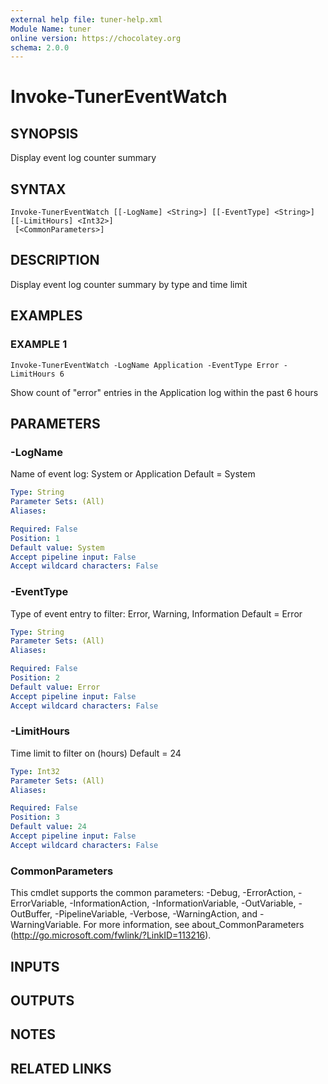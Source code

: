 ```yaml
---
external help file: tuner-help.xml
Module Name: tuner
online version: https://chocolatey.org
schema: 2.0.0
---
```


# Invoke-TunerEventWatch

## SYNOPSIS
Display event log counter summary

## SYNTAX

```
Invoke-TunerEventWatch [[-LogName] <String>] [[-EventType] <String>] [[-LimitHours] <Int32>]
 [<CommonParameters>]
```

## DESCRIPTION
Display event log counter summary by type and time limit

## EXAMPLES

### EXAMPLE 1
```
Invoke-TunerEventWatch -LogName Application -EventType Error -LimitHours 6
```

Show count of "error" entries in the Application log within the past 6 hours

## PARAMETERS

### -LogName
Name of event log: System or Application
Default = System

```yaml
Type: String
Parameter Sets: (All)
Aliases:

Required: False
Position: 1
Default value: System
Accept pipeline input: False
Accept wildcard characters: False
```

### -EventType
Type of event entry to filter: Error, Warning, Information
Default = Error

```yaml
Type: String
Parameter Sets: (All)
Aliases:

Required: False
Position: 2
Default value: Error
Accept pipeline input: False
Accept wildcard characters: False
```

### -LimitHours
Time limit to filter on (hours)
Default = 24

```yaml
Type: Int32
Parameter Sets: (All)
Aliases:

Required: False
Position: 3
Default value: 24
Accept pipeline input: False
Accept wildcard characters: False
```

### CommonParameters
This cmdlet supports the common parameters: -Debug, -ErrorAction, -ErrorVariable, -InformationAction, -InformationVariable, -OutVariable, -OutBuffer, -PipelineVariable, -Verbose, -WarningAction, and -WarningVariable.
For more information, see about_CommonParameters (http://go.microsoft.com/fwlink/?LinkID=113216).

## INPUTS

## OUTPUTS

## NOTES

## RELATED LINKS
